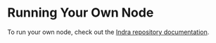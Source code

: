 # Running Your Own Node

To run your own node, check out the [Indra repository documentation](https://github.com/ConnextProject/indra).
